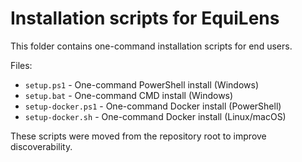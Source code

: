 # Installation scripts for EquiLens

This folder contains one-command installation scripts for end users.

Files:
- `setup.ps1` - One-command PowerShell install (Windows)
- `setup.bat` - One-command CMD install (Windows)
- `setup-docker.ps1` - One-command Docker install (PowerShell)
- `setup-docker.sh` - One-command Docker install (Linux/macOS)

These scripts were moved from the repository root to improve discoverability.
